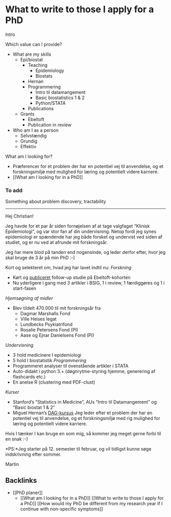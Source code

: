 # What to write to those I apply for a PhD
Intro

Which value can I provide?
* What are my skills 
	* Epi/biostat
		* Teaching
			* Epidemiology
			* Biostats
		* Hernan
		* Programmering
			* Intro til datamangement
			* Basic biostatistics 1 & 2
			* Python/STATA
		* Publications
	* Grants
		* Ebeltoft
		* Publication in review
* Who am I as a person
	* Selvstændig
	* Grundig
	* Effektiv

What am I looking for?
* Præferencer for et problem der har en potentiel vej til anvendelse, og et forskningsmiljø med mulighed for læring og potentielt videre karriere.
* [[What am I looking for in a PhD]]

### To add
Something about problem discovery, tractability

---

Hej Christian!

Jeg havde for et par år siden fornøjelsen af at tage valgfaget “Klinisk Epidemiologi”, og var stor fan af din undervisning. Netop fordi jeg synes epidemiologi er spændende har jeg både forsket og undervist ved siden af studiet, og er nu ved at afrunde mit forskningsår. 

Jeg har mere blod på tanden end nogensinde, og leder derfor efter, hvor jeg skal bruge de 3 år på min PhD :-)

Kort og selekteret om, hvad jeg har lavet indtil nu:
*Forskning*
* Kørt og  [publiceret](http://dx.doi.org/10.1136/bmjopen-2019-030400)  follow-up studie på Ebeltoft-kohorten
* Nu yderligere i gang med 3 artikler i BSIG, 1 i review, 1 færdiggøres og 1 i start-fasen

*Hjemsøgning af midler*
* Blev tildelt 470.000 til mit forskningsår fra 
	* Dagmar Marshalls Fond
	* Ville Heises legat
	* Lundbecks Psykiatrifond
	* Rosalie Petersens Fond (PI)
	* Aase og Ejnar Danielsens Fond (PI)

*Undervisning*
* 3 hold medicinere I epidemiologi
* 5 hold I biostatistik
*Programmering*
* Programmeret analyser til ovenstående artikler i STATA
* Auto-didakt i python 3.+ (døgnrytme-styring hjemme, generering af flashcards etc.)
* En anelse R (clustering med PDF-clust)

*Kurser*
* Stanford’s “Statistics in Medicine”, AUs “Intro til Datamangement” og “Basic biostat 1 & 2”
* Miguel Hernan’s  [DAG-kursus](https://www.edx.org/course/causal-diagrams-draw-your-assumptions-before-your) 
Jeg leder efter et problem der har en potentiel vej til anvendelse, og et forskningsmiljø med rig mulighed for læring og potentielt videre karriere.

Hvis I tænker I kan bruge en som mig, så kommer jeg meget gerne forbi til en snak :-)

*PS:*Jeg starter på 12. semester til februar, og vil tidligst kunne søge indskrivning efter sommer.

Martin

## Backlinks
* [[PhD planer]]
	* [[What am I looking for in a PhD]]
[[What to write to those I apply for a PhD]]
[[How would my PhD be different from my research year if I continue with non-specific symptoms]]

<!-- {BearID:B9610BD9-638E-4036-B56C-553240EA4B42-654-0000070A3D29CCEB} -->

